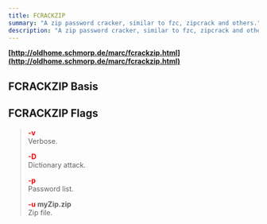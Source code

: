 ```yaml
---
title: FCRACKZIP
summary: "A zip password cracker, similar to fzc, zipcrack and others."
description: "A zip password cracker, similar to fzc, zipcrack and others."
---
```


**[http://oldhome.schmorp.de/marc/fcrackzip.html](http://oldhome.schmorp.de/marc/fcrackzip.html)**

## FCRACKZIP Basis



## FCRACKZIP Flags


 > 
 > **<font color=red>-v</font>**</br>
 > Verbose.
 > 
 > **<font color=red>-D</font>**</br>
 > Dictionary attack.
 > 
 > **<font color=red>-p</font>**</br>
 > Password list.
 > 
 > **<font color=red>-u</font> myZip.zip**</br>
 > Zip file.
